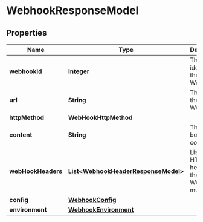 

# WebhookResponseModel


## Properties

| Name | Type | Description | Notes |
|------------ | ------------- | ------------- | -------------|
|**webhookId** | **Integer** | The identifier of the Webhook. |  |
|**url** | **String** | The URL of the Webhook. |  |
|**httpMethod** | **WebHookHttpMethod** |  |  |
|**content** | **String** | The HTTP body content. |  |
|**webHookHeaders** | [**List&lt;WebhookHeaderResponseModel&gt;**](WebhookHeaderResponseModel.md) | List of HTTP headers that the Webhook must send. |  |
|**config** | [**WebhookConfig**](WebhookConfig.md) |  |  |
|**environment** | [**WebhookEnvironment**](WebhookEnvironment.md) |  |  |



